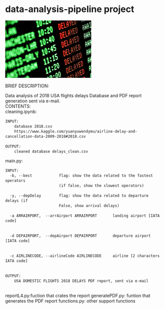 # data-analysis-pipeline project

<img src="SRC/download.jpg" />

BRIEF DESCRIPTION:

Data analysis of 2018 USA flights delays Database and PDF report generation sent via e-mail.
<br>
CONTENTS:
<br>
cleaning.ipynb:

    INPUT: 
        database 2018.csv
        https://www.kaggle.com/yuanyuwendymu/airline-delay-and-cancellation-data-2009-2018#2018.csv

    OUTPUT: 
        cleaned database delays_clean.csv

main.py:

    INPUT:
      -b, --best            flag: show the data related to the fastest operators
                            (if false, show the slowest operators)

      -y, --depDelay        flag: show the data related to departure delays (if
                            False, show arrival delays)

      -a ARRAIRPORT,  --arrAirport ARRAIRPORT       landing airport [IATA code]


      -d DEPAIRPORT,  --depAirport DEPAIRPORT       departure airport [IATA code]


      -c AIRLINECODE, --airlineCode AIRLINECODE     airline [2 characters IATA code]


    OUTPUT:  
        USA DOMESTIC FLIGHTS 2018 DELAYS PDF report, sent via e-mail
        
 <br>       
reportL4.py:fuction that crates the report
generatePDF.py: funtion that generates the PDF report
functions.py: other support functions


